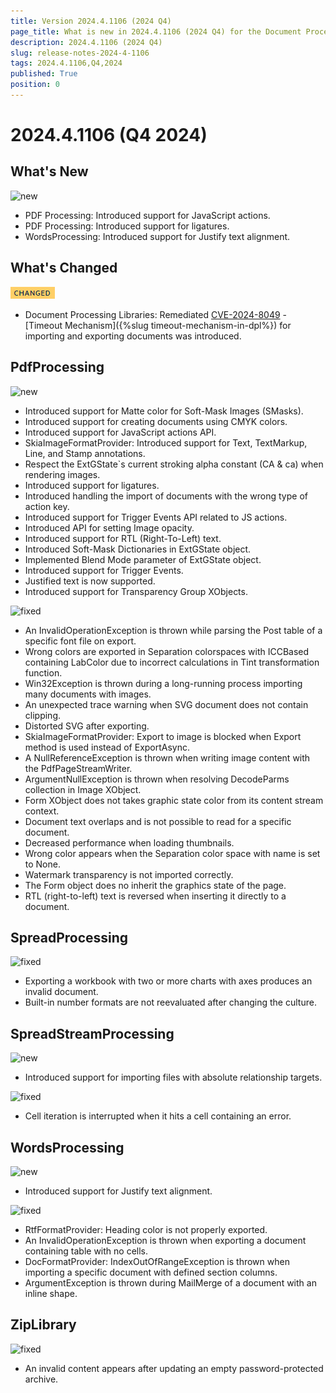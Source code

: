 ```yaml
---
title: Version 2024.4.1106 (2024 Q4)
page_title: What is new in 2024.4.1106 (2024 Q4) for the Document Processing Libraries
description: 2024.4.1106 (2024 Q4)
slug: release-notes-2024-4-1106
tags: 2024.4.1106,Q4,2024
published: True
position: 0
---
```



# 2024.4.1106 (Q4 2024)


## What's New


![new](../images/new.png)

* PDF Processing: Introduced support for JavaScript actions.
* PDF Processing: Introduced support for ligatures.
* WordsProcessing: Introduced support for Justify text alignment.

## What's Changed


![changed](../images/changed.png)

* Document Processing Libraries: Remediated [CVE-2024-8049](https://www.cve.org/CVERecord?id=CVE-2024-8049) - [Timeout Mechanism]({%slug timeout-mechanism-in-dpl%}) for importing and exporting documents was introduced.

## PdfProcessing


![new](../images/new.png)

* Introduced support for Matte color for Soft-Mask Images (SMasks).
* Introduced support for creating documents using CMYK colors.
* Introduced support for JavaScript actions API.
* SkiaImageFormatProvider: Introduced support for Text, TextMarkup, Line, and Stamp annotations.
* Respect the ExtGState`s current stroking alpha constant (CA &amp; ca) when rendering images.
* Introduced support for ligatures.
* Introduced handling the import of documents with the wrong type of action key.
* Introduced support for Trigger Events API related to JS actions.
* Introduced API for setting Image opacity.
* Introduced support for RTL (Right-To-Left) text.
* Introduced Soft-Mask Dictionaries in ExtGState object.
* Implemented Blend Mode parameter of ExtGState object.
* Introduced support for Trigger Events.
* Justified text is now supported.
* Introduced support for Transparency Group XObjects.

![fixed](../images/fixed.png)

* An InvalidOperationException is thrown while parsing the Post table of a specific font file on export.
* Wrong colors are exported in Separation colorspaces with ICCBased containing LabColor due to incorrect calculations in Tint transformation function.
* Win32Exception is thrown during a long-running process importing many documents with images.
* An unexpected trace warning when SVG document does not contain clipping.
* Distorted SVG after exporting.
* SkiaImageFormatProvider: Export to image is blocked when Export method is used instead of ExportAsync.
* A NullReferenceException is thrown when writing image content with the PdfPageStreamWriter.
* ArgumentNullException is thrown when resolving DecodeParms collection in Image XObject.
* Form XObject does not takes graphic state color from its content stream context.
* Document text overlaps and is not possible to read for a specific document.
* Decreased performance when loading thumbnails.
* Wrong color appears when the Separation color space with name is set to None.
* Watermark transparency is not imported correctly.
* The Form object does no inherit the graphics state of the page.
* RTL (right-to-left) text is reversed when inserting it directly to a document.

## SpreadProcessing


![fixed](../images/fixed.png)

* Exporting a workbook with two or more charts with axes produces an invalid document.
* Built-in number formats are not reevaluated after changing the culture.

## SpreadStreamProcessing


![new](../images/new.png)

* Introduced support for importing files with absolute relationship targets.

![fixed](../images/fixed.png)

* Cell iteration is interrupted when it hits a cell containing an error.

## WordsProcessing


![new](../images/new.png)

* Introduced support for Justify text alignment.

![fixed](../images/fixed.png)

* RtfFormatProvider: Heading color is not properly exported.
* An InvalidOperationException is thrown when exporting a document containing table with no cells.
* DocFormatProvider: IndexOutOfRangeException is thrown when importing a specific document with defined section columns.
* ArgumentException is thrown during MailMerge of a document with an inline shape.

## ZipLibrary


![fixed](../images/fixed.png)

* An invalid content appears after updating an empty password-protected archive.
